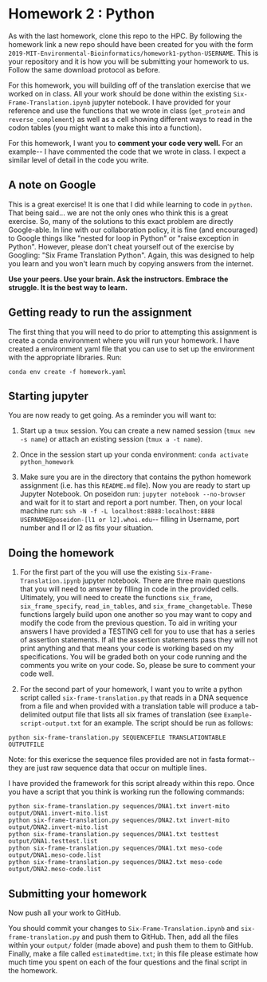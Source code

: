 # Homework 2 : Python
As with the last homework, clone this repo to the HPC. By following the homework link a new repo should have been created for you with the form `2019-MIT-Environmental-Bioinformatics/homework1-python-USERNAME`. This is your repository and it is how you will be submitting your homework to us. Follow the same download protocol as before. 

For this homework, you will building off of the translation exercise that we worked on in class. All your work should be done within the existing `Six-Frame-Translation.ipynb` jupyter notebook. I have provided for your reference and use the functions that we wrote in class (`get_protein` and `reverse_complement`) as well as a cell showing different ways to read in the codon tables (you might want to make this into a function).

For this homework, I want you to **comment your code very well.** For an example-- I have commented the code that we wrote in class. I expect a similar level of detail in the code you write.

## A note on Google
This is a great exercise! It is one that I did while learning to code in `python`. That being said... we are not the only ones who think this is a great exercise. So, many of the solutions to this exact problem are directly Google-able. In line with our collaboration policy, it is fine (and encouraged) to Google things like "nested for loop in Python" or "raise exception in Python". However, please don't cheat yourself out of the exercise by Googling: "Six Frame Translation Python". Again, this was designed to help you learn and you won't learn much by copying answers from the internet.

**Use your peers. Use your brain. Ask the instructors. Embrace the struggle. It is the best way to learn.**

## Getting ready to run the assignment
The first thing that you will need to do prior to attempting this assignment is create a conda environment where you will run your homework. I have created a environment yaml file that you can use to set up the environment with the appropriate libraries. Run: 

```
conda env create -f homework.yaml
```
## Starting jupyter
You are now ready to get going. As a reminder you will want to: 

1) Start up a `tmux` session. You can create a new named session (`tmux new -s name`) or attach an existing session (`tmux a -t name`). 

2) Once in the session start up your conda environment: `conda activate python_homework`

3) Make sure you are in the directory that contains the python homework assignment (i.e. has this `README.md` file). Now you are ready to start up Jupyter Notebook. On poseidon run: `jupyter notebook --no-browser` and wait for it to start and report a port number. Then, on your local machine run: `ssh -N -f -L localhost:8888:localhost:8888 USERNAME@poseidon-[l1 or l2].whoi.edu`-- filling in Username, port number and l1 or l2 as fits your situation. 

## Doing the homework

1) For the first part of the you will use the existing `Six-Frame-Translation.ipynb` jupyter notebook. There are three main questions that you will need to answer by filling in code in the provided cells. Ultimately, you will need to create the functions `six_frame`, `six_frame_specify`, `read_in_tables`, and `six_frame_changetable`. These functions largely build upon one another so you may want to copy and modify the code from the previous question. To aid in writing your answers I have provided a TESTING cell for you to use that has a series of assertion statements. If all the assertion statements pass they will not print anything and that means your code is working based on my specifications. You will be graded both on your code running and the comments you write on your code. So, please be sure to comment your code well. 

2) For the second part of your homework, I want you to write a python script called `six-frame-translation.py` that reads in a DNA sequence from a file and when provided with a translation table will produce a tab-delimited output file that lists all six frames of translation (see `Example-script-output.txt` for an example. The script should be run as follows: 

`python six-frame-translation.py SEQUENCEFILE TRANSLATIONTABLE OUTPUTFILE`

Note: for this exericse the sequence files provided are not in fasta format-- they are just raw sequence data that occur on multiple lines. 

I have provided the framework for this script already within this repo. Once you have a script that you think is working run the following commands:

```
python six-frame-translation.py sequences/DNA1.txt invert-mito output/DNA1.invert-mito.list
python six-frame-translation.py sequences/DNA2.txt invert-mito output/DNA2.invert-mito.list
python six-frame-translation.py sequences/DNA1.txt testtest output/DNA1.testtest.list
python six-frame-translation.py sequences/DNA1.txt meso-code output/DNA1.meso-code.list 
python six-frame-translation.py sequences/DNA2.txt meso-code output/DNA2.meso-code.list 
```


## Submitting your homework

Now push all your work to GitHub.

You should commit your changes to `Six-Frame-Translation.ipynb` and `six-frame-translation.py` and push them to GitHub. Then, add all the files within your `output/` folder (made above) and push them to them to GitHub. Finally, make a file called `estimatedtime.txt`; in this file please estimate how much time you spent on each of the four questions and the final script in the homework.
